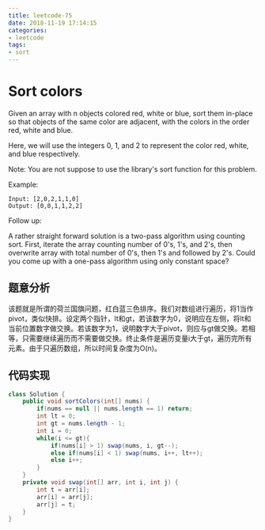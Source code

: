 ```yaml
---
title: leetcode-75
date: 2018-11-19 17:14:15
categories:
- leetcode
tags:
- sort
---
```


# Sort colors
Given an array with n objects colored red, white or blue, sort them in-place so that objects of the same color are adjacent, with the colors in the order red, white and blue.

Here, we will use the integers 0, 1, and 2 to represent the color red, white, and blue respectively.

Note: You are not suppose to use the library's sort function for this problem.

Example:
```
Input: [2,0,2,1,1,0]
Output: [0,0,1,1,2,2]
```
Follow up:

A rather straight forward solution is a two-pass algorithm using counting sort.
First, iterate the array counting number of 0's, 1's, and 2's, then overwrite array with total number of 0's, then 1's and followed by 2's.
Could you come up with a one-pass algorithm using only constant space?
## 题意分析
该题就是所谓的荷兰国旗问题，红白蓝三色排序。我们对数组进行遍历，将1当作pivot，类似快排。设定两个指针，lt和gt，若该数字为0，说明应在左侧，将lt和当前位置数字做交换。若该数字为1，说明数字大于pivot，则应与gt做交换。若相等，只需要继续遍历而不需要做交换。终止条件是遍历变量i大于gt，遍历完所有元素。由于只遍历数组，所以时间复杂度为O(n)。

## 代码实现

```java
class Solution {
    public void sortColors(int[] nums) {
        if(nums == null || nums.length == 1) return;
        int lt = 0;
        int gt = nums.length - 1;
        int i = 0;
        while(i <= gt){
            if(nums[i] > 1) swap(nums, i, gt--);
            else if(nums[i] < 1) swap(nums, i++, lt++);
            else i++;
        }
    }
    private void swap(int[] arr, int i, int j) {
        int t = arr[i];
        arr[i] = arr[j];
        arr[j] = t;
    }
}
```
